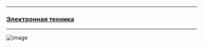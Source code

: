 ***************************************************************
### [Электронная техника](https://plushie-neko.github.io/exa2/old_fuck)
***************************************************************

![image](https://github.com/user-attachments/assets/fa01ef21-ee3f-461f-8441-db30ba058c4b)
